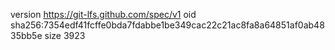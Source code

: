 version https://git-lfs.github.com/spec/v1
oid sha256:7354edf41fcffe0bda7fdabbe1be349cac22c21ac8fa8a64851af0ab4835bb5e
size 3923
